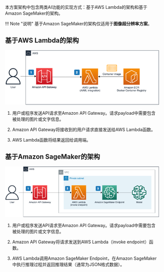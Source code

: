 本方案架构中包含两类AI功能的实现方式：基于AWS Lambda的架构和基于Amazon SageMaker的架构。

!!! Note "说明"
    基于Amazon SageMaker的架构仅适用于**图像超分辨率方案**。

## 基于AWS Lambda的架构

![](./images/arch-lambda.png)

1. 用户或程序发送API请求至Amazon API Gateway。请求payload中需要包含被处理的图片或文字信息。

2. Amazon API Gateway将接收到的用户请求直接发送给AWS Lambda函数。

3. AWS Lambda函数将结果返回给调用端。

## 基于Amazon SageMaker的架构

![](./images/arch-sagemaker.png)

1. 用户或程序发送API请求至Amazon API Gateway。请求payload中需要包含被处理的图片或文字信息。

2. Amazon API Gateway将请求发送到AWS Lambda（invoke endpoint）函数。

3. AWS Lambda调用Amazon SageMaker Endpoint，在Amazon SageMaker中执行推理过程并返回推理结果（通常为JSON格式数据）。
